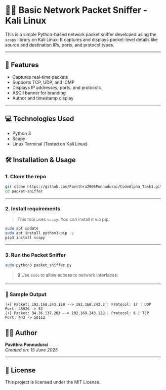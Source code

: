 # 🕵️‍♀️ Basic Network Packet Sniffer - Kali Linux

This is a simple Python-based network packet sniffer developed using the `scapy` library on Kali Linux. It captures and displays packet-level details like source and destination IPs, ports, and protocol types.

---

## 📌 Features
- Captures real-time packets
- Supports TCP, UDP, and ICMP
- Displays IP addresses, ports, and protocols
- ASCII banner for branding
- Author and timestamp display

---

## 💻 Technologies Used
- Python 3
- Scapy
- Linux Terminal (Tested on Kali Linux)


## 🛠️ Installation & Usage

### 1. Clone the repo

```bash
git clone https://github.com/Pavithra2006Ponnudurai/CodeAlpha_Task1.git
cd packet-sniffer
```

---

### 2. Install requirements

> This tool uses `scapy`. You can install it via pip:

```bash
sudo apt update
sudo apt install python3-pip -y
pip3 install scapy
```

---

### 3. Run the Packet Sniffer

```bash
sudo python3 packet_sniffer.py
```

> 🔒 Use `sudo` to allow access to network interfaces.

---

### 📄 Sample Output

```
[+] Packet: 192.168.243.128 --> 192.168.243.2 | Protocol: 17 | UDP Port: 45926 -> 53
[+] Packet: 34.36.137.203 --> 192.168.243.128 | Protocol: 6 | TCP Port: 443 -> 50112
```
## 🧑‍💻 Author
**Pavithra Ponnudurai**  
*Created on: 15 June 2025*

---

## 📜 License
This project is licensed under the MIT License.
